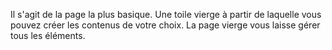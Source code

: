 ﻿Il s'agit de la page la plus basique.  Une toile vierge à partir de laquelle vous pouvez créer les contenus de votre choix.  La page vierge vous laisse gérer tous les éléments.